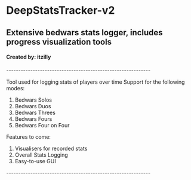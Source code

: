 # DeepStatsTracker-v2
## Extensive bedwars stats logger, includes progress visualization tools
#### Created by: itzilly

<p>
------------------------------------------------------------ </p>
Tool used for logging stats of players over time 
Support for the following modes: 
<ol>
  <li>Bedwars Solos</li>
  <li>Bedwars Duos</li>
  <li>Bedwars Threes</li>
  <li>Bedwars Fours</li>
  <li>Bedwars Four on Four</li>
</ol>

Features to come: 
<ol>
  <li>Visualisers for recorded stats</li>
  <li>Overall Stats Logging</li>
  <li>Easy-to-use GUI</li>
</ol>
<p>
------------------------------------------------------------
</p>
